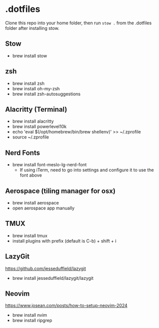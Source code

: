 # .dotfiles

Clone this repo into your home folder, then run `stow .` from the .dotfiles folder after installing stow.

## Stow
- brew install stow

## zsh
- brew install zsh
- brew install oh-my-zsh
- brew install zsh-autosuggestions

## Alacritty (Terminal)
- brew install alacritty
- brew install powerlevel10k
- echo 'eval $(/opt/homebrew/bin/brew shellenv)' >> ~/.zprofile
- source ~/.zprofile

## Nerd Fonts
- brew install font-meslo-lg-nerd-font
    - If using iTerm, need to go into settings and configure it to use the font above

## Aerospace (tiling manager for osx)
- brew install aerospace
- open aerospace app manually

## TMUX
- brew install tmux
- install plugins with prefix (default is C-b) + shift + i

## LazyGit
https://github.com/jesseduffield/lazygit

- brew install jesseduffield/lazygit/lazygit

## Neovim
https://www.josean.com/posts/how-to-setup-neovim-2024

- brew install nvim
- brew install ripgrep

